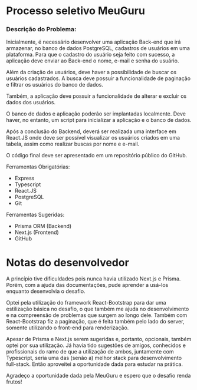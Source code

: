 # Processo seletivo MeuGuru

### Descrição do Problema:
Inicialmente, é necessário desenvolver uma aplicação Back-end que irá armazenar, no banco de dados PostgreSQL, cadastros de usuários em uma plataforma. Para que o cadastro do usuário seja feito com sucesso, a aplicação deve enviar ao Back-end o nome, e-mail e senha do usuário.

Além da criação de usuários, deve haver a possibilidade de buscar os usuários cadastrados. A busca deve possuir a funcionalidade de paginação e filtrar os usuários do banco de dados.

Também, a aplicação deve possuir a funcionalidade de alterar e excluir os dados dos usuários.

O banco de dados e aplicação poderão ser implantadas localmente. Deve haver, no entanto, um script para inicializar a aplicação e o banco de dados.

Após a conclusão do Backend, deverá ser realizada uma interface em React.JS onde deve ser possível visualizar os usuários criados em uma tabela, assim como realizar buscas por nome e e-mail.

O código final deve ser apresentado em um repositório público do GitHub.

Ferramentas Obrigatórias:
- Express
- Typescript
- React.JS
- PostgreSQL
- Git

Ferramentas Sugeridas:
- Prisma ORM (Backend)
- Next.js (Frontend)
- GitHub

# Notas do desenvolvedor

A princípio tive dificuldades pois nunca havia utilizado Next.js e Prisma. Porém, com a ajuda das documentações, pude aprender a usá-los enquanto desenvolvia o desafio.

Optei pela utilização do framework React-Bootstrap para dar uma estilização básica no desafio, o que também me ajuda no desenvolvimento e na compreensão de problemas que surgem ao longo dele. Também com React-Bootstrap fiz a paginação, que é feita também pelo lado do server, somente utilizando o front-end para renderização.

Apesar de Prisma e Next.js serem sugeridas e, portanto, opcionais, também optei por sua utilização. Já havia tido sugestões de amigos, conhecidos e profissionais do ramo de que a utilização de ambos, juntamente com Typescript, seria uma das (senão a) melhor stack para desenvolvimento full-stack. Então aproveitei a oportunidade dada para estudar na prática.

Agradeço a oportunidade dada pela MeuGuru e espero que o desafio renda frutos!
